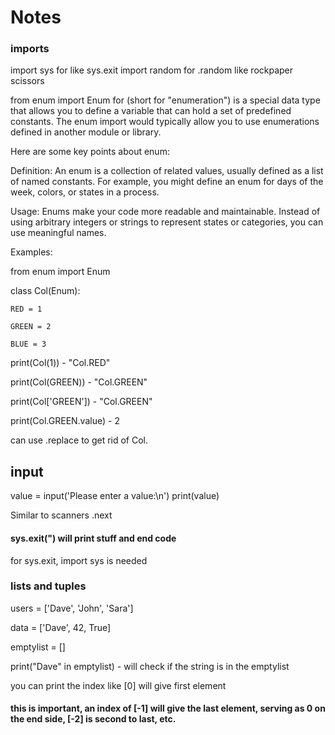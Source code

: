 # Notes

### imports
import sys for like sys.exit
import random for .random like rockpaper scissors


from enum import Enum for 
(short for "enumeration") is a special data type that allows you to define a variable that can hold a set of predefined constants. The enum import would typically allow you to use enumerations defined in another module or library.

Here are some key points about enum:

Definition: An enum is a collection of related values, usually defined as a list of named constants. For example, you might define an enum for days of the week, colors, or states in a process.

Usage: Enums make your code more readable and maintainable. Instead of using arbitrary integers or strings to represent states or categories, you can use meaningful names.

Examples: 

from enum import Enum

class Col(Enum):


    RED = 1
    
    GREEN = 2
    
    BLUE = 3
    
print(Col(1)) - "Col.RED"

print(Col(GREEN))  - "Col.GREEN"

print(Col['GREEN'])  - "Col.GREEN"

print(Col.GREEN.value) - 2

can use .replace to get rid of Col.
## input
value = input('Please enter a value:\n')
print(value)

Similar to scanners .next

#### sys.exit(") will print stuff and end code
for sys.exit, import sys is needed

### lists and tuples
users = ['Dave', 'John', 'Sara']

data = ['Dave', 42, True]

emptylist = []

print("Dave" in emptylist) - will check if the string is in the emptylist

you can print the index like [0] will give first element
#### this is important, an index of [-1] will give the last element, serving as 0 on the end side, [-2] is second to last, etc.
